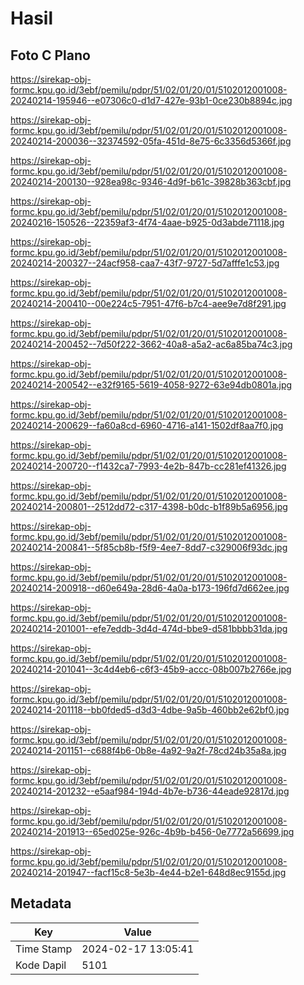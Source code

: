 # Hasil

## Foto C Plano

https://sirekap-obj-formc.kpu.go.id/3ebf/pemilu/pdpr/51/02/01/20/01/5102012001008-20240214-195946--e07306c0-d1d7-427e-93b1-0ce230b8894c.jpg

https://sirekap-obj-formc.kpu.go.id/3ebf/pemilu/pdpr/51/02/01/20/01/5102012001008-20240214-200036--32374592-05fa-451d-8e75-6c3356d5366f.jpg

https://sirekap-obj-formc.kpu.go.id/3ebf/pemilu/pdpr/51/02/01/20/01/5102012001008-20240214-200130--928ea98c-9346-4d9f-b61c-39828b363cbf.jpg

https://sirekap-obj-formc.kpu.go.id/3ebf/pemilu/pdpr/51/02/01/20/01/5102012001008-20240216-150526--22359af3-4f74-4aae-b925-0d3abde71118.jpg

https://sirekap-obj-formc.kpu.go.id/3ebf/pemilu/pdpr/51/02/01/20/01/5102012001008-20240214-200327--24acf958-caa7-43f7-9727-5d7afffe1c53.jpg

https://sirekap-obj-formc.kpu.go.id/3ebf/pemilu/pdpr/51/02/01/20/01/5102012001008-20240214-200410--00e224c5-7951-47f6-b7c4-aee9e7d8f291.jpg

https://sirekap-obj-formc.kpu.go.id/3ebf/pemilu/pdpr/51/02/01/20/01/5102012001008-20240214-200452--7d50f222-3662-40a8-a5a2-ac6a85ba74c3.jpg

https://sirekap-obj-formc.kpu.go.id/3ebf/pemilu/pdpr/51/02/01/20/01/5102012001008-20240214-200542--e32f9165-5619-4058-9272-63e94db0801a.jpg

https://sirekap-obj-formc.kpu.go.id/3ebf/pemilu/pdpr/51/02/01/20/01/5102012001008-20240214-200629--fa60a8cd-6960-4716-a141-1502df8aa7f0.jpg

https://sirekap-obj-formc.kpu.go.id/3ebf/pemilu/pdpr/51/02/01/20/01/5102012001008-20240214-200720--f1432ca7-7993-4e2b-847b-cc281ef41326.jpg

https://sirekap-obj-formc.kpu.go.id/3ebf/pemilu/pdpr/51/02/01/20/01/5102012001008-20240214-200801--2512dd72-c317-4398-b0dc-b1f89b5a6956.jpg

https://sirekap-obj-formc.kpu.go.id/3ebf/pemilu/pdpr/51/02/01/20/01/5102012001008-20240214-200841--5f85cb8b-f5f9-4ee7-8dd7-c329006f93dc.jpg

https://sirekap-obj-formc.kpu.go.id/3ebf/pemilu/pdpr/51/02/01/20/01/5102012001008-20240214-200918--d60e649a-28d6-4a0a-b173-196fd7d662ee.jpg

https://sirekap-obj-formc.kpu.go.id/3ebf/pemilu/pdpr/51/02/01/20/01/5102012001008-20240214-201001--efe7eddb-3d4d-474d-bbe9-d581bbbb31da.jpg

https://sirekap-obj-formc.kpu.go.id/3ebf/pemilu/pdpr/51/02/01/20/01/5102012001008-20240214-201041--3c4d4eb6-c6f3-45b9-accc-08b007b2766e.jpg

https://sirekap-obj-formc.kpu.go.id/3ebf/pemilu/pdpr/51/02/01/20/01/5102012001008-20240214-201118--bb0fded5-d3d3-4dbe-9a5b-460bb2e62bf0.jpg

https://sirekap-obj-formc.kpu.go.id/3ebf/pemilu/pdpr/51/02/01/20/01/5102012001008-20240214-201151--c688f4b6-0b8e-4a92-9a2f-78cd24b35a8a.jpg

https://sirekap-obj-formc.kpu.go.id/3ebf/pemilu/pdpr/51/02/01/20/01/5102012001008-20240214-201232--e5aaf984-194d-4b7e-b736-44eade92817d.jpg

https://sirekap-obj-formc.kpu.go.id/3ebf/pemilu/pdpr/51/02/01/20/01/5102012001008-20240214-201913--65ed025e-926c-4b9b-b456-0e7772a56699.jpg

https://sirekap-obj-formc.kpu.go.id/3ebf/pemilu/pdpr/51/02/01/20/01/5102012001008-20240214-201947--facf15c8-5e3b-4e44-b2e1-648d8ec9155d.jpg


## Metadata

| Key        | Value               |
| ---------- | ------------------- |
| Time Stamp | 2024-02-17 13:05:41 |
| Kode Dapil | 5101                |



